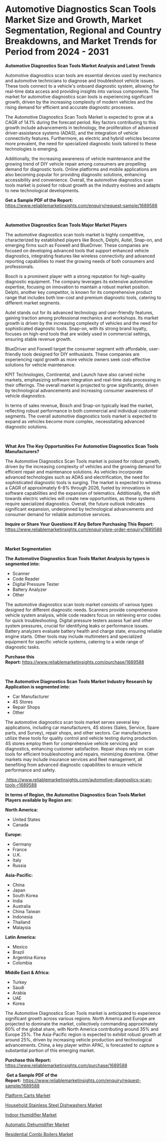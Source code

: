 <p><h1>Automotive Diagnostics Scan Tools Market Size and Growth, Market Segmentation, Regional and Country Breakdowns, and Market Trends for Period from 2024 -  2031</h1></p><p><strong>Automotive Diagnostics Scan Tools Market Analysis and Latest Trends</strong></p>
<p><p>Automotive diagnostics scan tools are essential devices used by mechanics and automotive technicians to diagnose and troubleshoot vehicle issues. These tools connect to a vehicle's onboard diagnostic system, allowing for real-time data access and providing insights into various components. The market for automotive diagnostics scan tools is experiencing significant growth, driven by the increasing complexity of modern vehicles and the rising demand for efficient and accurate diagnostic processes.</p><p>The Automotive Diagnostics Scan Tools Market is expected to grow at a CAGR of 14.1% during the forecast period. Key factors contributing to this growth include advancements in technology, the proliferation of advanced driver-assistance systems (ADAS), and the integration of vehicle connectivity features. Furthermore, as electric and hybrid vehicles become more prevalent, the need for specialized diagnostic tools tailored to these technologies is emerging.</p><p>Additionally, the increasing awareness of vehicle maintenance and the growing trend of DIY vehicle repair among consumers are propelling demand for diagnostic tools. Online platforms and mobile applications are also becoming popular for providing diagnostic solutions, enhancing accessibility and convenience. Overall, the automotive diagnostics scan tools market is poised for robust growth as the industry evolves and adapts to new technological developments.</p></p>
<p><strong>Get a Sample PDF of the Report:&nbsp;</strong> <a href="https://www.reliablemarketinsights.com/enquiry/request-sample/1689588?utm_campaign=1347&utm_medium=2&utm_source=Github&utm_content=ia&utm_term=17102024&utm_id=automotive-diagnostics-scan-tools">https://www.reliablemarketinsights.com/enquiry/request-sample/1689588</a></p>
<p>&nbsp;</p>
<p><strong>Automotive Diagnostics Scan Tools Major Market Players</strong></p>
<p><p>The automotive diagnostics scan tools market is highly competitive, characterized by established players like Bosch, Delphi, Autel, Snap-on, and emerging firms such as Foxwell and BlueDriver. These companies are focused on developing advanced tools that support enhanced vehicle diagnostics, integrating features like wireless connectivity and advanced reporting capabilities to meet the growing needs of both consumers and professionals.</p><p>Bosch is a prominent player with a strong reputation for high-quality diagnostic equipment. The company leverages its extensive automotive expertise, focusing on innovation to maintain a robust market position. Delphi, another key competitor, is known for its comprehensive product range that includes both low-cost and premium diagnostic tools, catering to different market segments.</p><p>Autel stands out for its advanced technology and user-friendly features, gaining traction among professional mechanics and workshops. Its market growth is driven by the increasing complexity of vehicles and the need for sophisticated diagnostic tools. Snap-on, with its strong brand loyalty, focuses on high-end tools that are widely used in commercial settings, ensuring stable revenue growth.</p><p>BlueDriver and Foxwell target the consumer segment with affordable, user-friendly tools designed for DIY enthusiasts. These companies are experiencing rapid growth as more vehicle owners seek cost-effective solutions for vehicle maintenance.</p><p>KPIT Technologies, Continental, and Launch have also carved niche markets, emphasizing software integration and real-time data processing in their offerings. The overall market is projected to grow significantly, driven by technological advancements and increasing consumer awareness of vehicle diagnostics.</p><p>In terms of sales revenue, Bosch and Snap-on typically lead the market, reflecting robust performance in both commercial and individual customer segments. The overall automotive diagnostics tools market is expected to expand as vehicles become more complex, necessitating advanced diagnostic solutions.</p></p>
<p>&nbsp;</p>
<p><strong>What Are The Key Opportunities For Automotive Diagnostics Scan Tools Manufacturers?</strong></p>
<p><p>The Automotive Diagnostics Scan Tools market is poised for robust growth, driven by the increasing complexity of vehicles and the growing demand for efficient repair and maintenance solutions. As vehicles incorporate advanced technologies such as ADAS and electrification, the need for sophisticated diagnostic tools is surging. The market is expected to witness a CAGR of approximately 6-8% through 2026, fueled by innovations in software capabilities and the expansion of telematics. Additionally, the shift towards electric vehicles will create new opportunities, as these systems require specialized diagnostics. Overall, the future outlook indicates significant expansion, underpinned by technological advancements and consumer demand for reliable automotive services.</p></p>
<p><strong>Inquire or Share Your Questions If Any Before Purchasing This Report:</strong> <a href="https://www.reliablemarketinsights.com/enquiry/pre-order-enquiry/1689588?utm_campaign=1347&utm_medium=2&utm_source=Github&utm_content=ia&utm_term=17102024&utm_id=automotive-diagnostics-scan-tools">https://www.reliablemarketinsights.com/enquiry/pre-order-enquiry/1689588</a></p>
<p>&nbsp;</p>
<p><strong>Market Segmentation</strong></p>
<p><strong>The Automotive Diagnostics Scan Tools Market Analysis by types is segmented into:</strong></p>
<p><ul><li>Scanner</li><li>Code Reader</li><li>Digital Pressure Tester</li><li>Battery Analyzer</li><li>Other</li></ul></p>
<p><p>The automotive diagnostics scan tools market consists of various types designed for different diagnostic needs. Scanners provide comprehensive vehicle system analysis, while code readers focus on retrieving error codes for quick troubleshooting. Digital pressure testers assess fuel and other system pressures, crucial for identifying leaks or performance issues. Battery analyzers evaluate battery health and charge state, ensuring reliable engine starts. Other tools may include multimeters and specialized equipment for specific vehicle systems, catering to a wide range of diagnostic tasks.</p></p>
<p><strong>Purchase this Report:&nbsp;</strong><a href="https://www.reliablemarketinsights.com/purchase/1689588?utm_campaign=1347&utm_medium=2&utm_source=Github&utm_content=ia&utm_term=17102024&utm_id=automotive-diagnostics-scan-tools">https://www.reliablemarketinsights.com/purchase/1689588</a></p>
<p>&nbsp;</p>
<p><strong>The Automotive Diagnostics Scan Tools Market Industry Research by Application is segmented into:</strong></p>
<p><ul><li>Car Manufacturer</li><li>4S Stores</li><li>Repair Shops</li><li>Other</li></ul></p>
<p><p>The automotive diagnostics scan tools market serves several key applications, including car manufacturers, 4S stores (Sales, Service, Spare parts, and Survey), repair shops, and other sectors. Car manufacturers utilize these tools for quality control and vehicle testing during production. 4S stores employ them for comprehensive vehicle servicing and diagnostics, enhancing customer satisfaction. Repair shops rely on scan tools for efficient troubleshooting and repairs, minimizing downtime. Other markets may include insurance services and fleet management, all benefiting from advanced diagnostic capabilities to ensure vehicle performance and safety.</p></p>
<p><a href="https://www.reliablemarketinsights.com/automotive-diagnostics-scan-tools-r1689588?utm_campaign=1347&utm_medium=2&utm_source=Github&utm_content=ia&utm_term=17102024&utm_id=automotive-diagnostics-scan-tools">&nbsp;https://www.reliablemarketinsights.com/automotive-diagnostics-scan-tools-r1689588</a></p>
<p><strong>In terms of Region, the Automotive Diagnostics Scan Tools Market Players available by Region are:</strong></p>
<p>
    <p> <strong> North America: </strong>
        <ul>
            <li>United States</li>
            <li>Canada</li>
        </ul>
        </p> 
    <p> <strong> Europe: </strong>
        <ul>
            <li>Germany</li>
            <li>France</li>
            <li>U.K.</li>
            <li>Italy</li>
            <li>Russia</li>
        </ul>
        </p> 
    <p> <strong> Asia-Pacific: </strong>
        <ul>
            <li>China</li>
            <li>Japan</li>
            <li>South Korea</li>
            <li>India</li>
            <li>Australia</li>
            <li>China Taiwan</li>
            <li>Indonesia</li>
            <li>Thailand</li>
            <li>Malaysia</li>
        </ul>
        </p> 
    <p> <strong> Latin America: </strong>
        <ul>
            <li>Mexico</li>
            <li>Brazil</li>
            <li>Argentina Korea</li>
            <li>Colombia</li>
        </ul>
        </p> 
    <p> <strong> Middle East & Africa: </strong>
        <ul>
            <li>Turkey</li>
            <li>Saudi</li>
            <li>Arabia</li>
            <li>UAE</li>
            <li>Korea</li>
        </ul>
    </p>
    </p>
<p><p>The Automotive Diagnostics Scan Tools market is anticipated to experience significant growth across various regions. North America and Europe are projected to dominate the market, collectively commanding approximately 60% of the global share, with North America contributing around 35% and Europe 25%. The Asia-Pacific region is expected to exhibit robust growth at around 25%, driven by increasing vehicle production and technological advancements. China, a key player within APAC, is forecasted to capture a substantial portion of this emerging market.</p></p>
<p><strong>Purchase this Report: </strong><a href="https://www.reliablemarketinsights.com/purchase/1689588?utm_campaign=1347&utm_medium=2&utm_source=Github&utm_content=ia&utm_term=17102024&utm_id=automotive-diagnostics-scan-tools">https://www.reliablemarketinsights.com/purchase/1689588</a></p>
<p>&nbsp;<strong>Get a Sample PDF of the Report:&nbsp;&nbsp;</strong><a href="https://www.reliablemarketinsights.com/enquiry/request-sample/1689588?utm_campaign=1347&utm_medium=2&utm_source=Github&utm_content=ia&utm_term=17102024&utm_id=automotive-diagnostics-scan-tools">https://www.reliablemarketinsights.com/enquiry/request-sample/1689588</a></p>
<p><strong></strong></p>
<p><p><a href="https://www.linkedin.com/pulse/analyzing-platform-carts-market-dynamics-growth-drivers-forecasted-povhf?utm_campaign=1347&utm_medium=2&utm_source=Github&utm_content=ia&utm_term=17102024&utm_id=automotive-diagnostics-scan-tools">Platform Carts Market</a></p><p><a href="https://github.com/indrystar/Market-Research-Report-List-5/blob/main/household-stainless-steel-dishwashers-market.md?utm_campaign=1347&utm_medium=2&utm_source=Github&utm_content=ia&utm_term=17102024&utm_id=automotive-diagnostics-scan-tools">Household Stainless Steel Dishwashers Market</a></p><p><a href="https://www.linkedin.com/pulse/indoor-humidifier-market-segmentation-geographical-regions-yzkff?utm_campaign=1347&utm_medium=2&utm_source=Github&utm_content=ia&utm_term=17102024&utm_id=automotive-diagnostics-scan-tools">Indoor Humidifier Market</a></p><p><a href="https://issuu.com/reportprime-2/docs/automatic-dehumidifier-market-size-_f463ecd5488734?utm_campaign=1347&utm_medium=2&utm_source=Github&utm_content=ia&utm_term=17102024&utm_id=automotive-diagnostics-scan-tools">Automatic Dehumidifier Market</a></p><p><a href="https://github.com/AKSHATREPORTPRIME/Market-Research-Report-List-6/blob/main/residential-combi-boilers-market.md?utm_campaign=1347&utm_medium=2&utm_source=Github&utm_content=ia&utm_term=17102024&utm_id=automotive-diagnostics-scan-tools">Residential Combi Boilers Market</a></p></p>